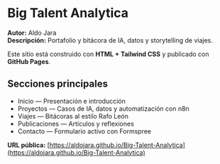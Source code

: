 # Big Talent Analytica

**Autor:** Aldo Jara  
**Descripción:** Portafolio y bitácora de IA, datos y storytelling de viajes.

Este sitio está construido con **HTML + Tailwind CSS** y publicado con **GitHub Pages**.

## Secciones principales
- Inicio — Presentación e introducción
- Proyectos — Casos de IA, datos y automatización con n8n
- Viajes — Bitácoras al estilo Rafo León
- Publicaciones — Artículos y reflexiones
- Contacto — Formulario activo con Formspree

**URL pública:** [https://aldojara.github.io/Big-Talent-Analytica](https://aldojara.github.io/Big-Talent-Analytica)
